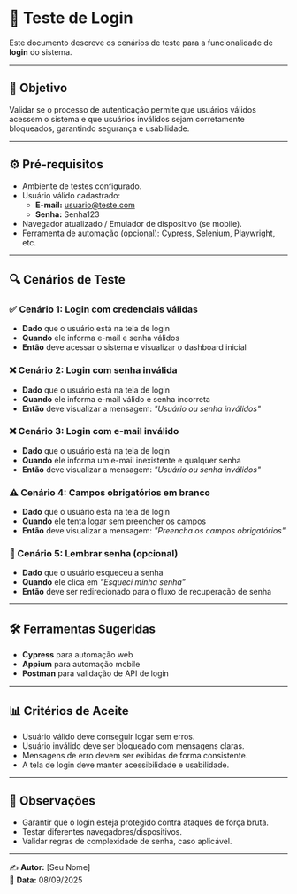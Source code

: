 # 🧪 Teste de Login

Este documento descreve os cenários de teste para a funcionalidade de **login** do sistema.

---

## 📌 Objetivo
Validar se o processo de autenticação permite que usuários válidos acessem o sistema e que usuários inválidos sejam corretamente bloqueados, garantindo segurança e usabilidade.

---

## ⚙️ Pré-requisitos
- Ambiente de testes configurado.
- Usuário válido cadastrado:
  - **E-mail:** usuario@teste.com  
  - **Senha:** Senha123
- Navegador atualizado / Emulador de dispositivo (se mobile).
- Ferramenta de automação (opcional): Cypress, Selenium, Playwright, etc.

---

## 🔍 Cenários de Teste

### ✅ Cenário 1: Login com credenciais válidas
- **Dado** que o usuário está na tela de login  
- **Quando** ele informa e-mail e senha válidos  
- **Então** deve acessar o sistema e visualizar o dashboard inicial  

### ❌ Cenário 2: Login com senha inválida
- **Dado** que o usuário está na tela de login  
- **Quando** ele informa e-mail válido e senha incorreta  
- **Então** deve visualizar a mensagem: *"Usuário ou senha inválidos"*  

### ❌ Cenário 3: Login com e-mail inválido
- **Dado** que o usuário está na tela de login  
- **Quando** ele informa um e-mail inexistente e qualquer senha  
- **Então** deve visualizar a mensagem: *"Usuário ou senha inválidos"*  

### ⚠️ Cenário 4: Campos obrigatórios em branco
- **Dado** que o usuário está na tela de login  
- **Quando** ele tenta logar sem preencher os campos  
- **Então** deve visualizar a mensagem: *"Preencha os campos obrigatórios"*  

### 🔄 Cenário 5: Lembrar senha (opcional)
- **Dado** que o usuário esqueceu a senha  
- **Quando** ele clica em *“Esqueci minha senha”*  
- **Então** deve ser redirecionado para o fluxo de recuperação de senha  

---

## 🛠️ Ferramentas Sugeridas
- **Cypress** para automação web
- **Appium** para automação mobile
- **Postman** para validação de API de login

---

## 📊 Critérios de Aceite
- Usuário válido deve conseguir logar sem erros.
- Usuário inválido deve ser bloqueado com mensagens claras.
- Mensagens de erro devem ser exibidas de forma consistente.
- A tela de login deve manter acessibilidade e usabilidade.

---

## 📌 Observações
- Garantir que o login esteja protegido contra ataques de força bruta.  
- Testar diferentes navegadores/dispositivos.  
- Validar regras de complexidade de senha, caso aplicável.  

---

✍️ **Autor:** [Seu Nome]  
📅 **Data:** 08/09/2025

